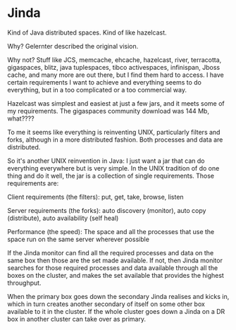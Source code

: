 Jinda
=====

Kind of Java distributed spaces. Kind of like hazelcast.

Why? Gelernter described the original vision. 

Why not? Stuff like JCS, memcache, ehcache, hazelcast, river, terracotta, gigaspaces, blitz, java tuplespaces, 
tibco activespaces, infinispan, Jboss cache, and many more are out there, but I find them hard to access. I have
certain requirements I want to achieve and everything seems to do everything, but in a too complicated or a too
commercial way.

Hazelcast was simplest and easiest at just a few jars, and it meets some of my requirements. 
The gigaspaces community download was 144 Mb, what????

To me it seems like everything is reinventing UNIX, particularly filters and forks, although in a more 
distributed fashion. Both processes and data are distributed.

So it's another UNIX reinvention in Java: I just want a jar that can do everything everywhere but is very simple.
In the UNIX tradition of do one thing and do it well, the jar is a collection of single requirements. Those
requirements are:

Client requirements (the filters): put, get, take, browse, listen

Server requirements (the forks): auto discovery (monitor), auto copy (distribute), auto availability (self heal)

Performance (the speed): The space and all the processes that use the space run on the same server wherever possible

If the Jinda monitor can find all the required processes and data on the same box then those are the set 
made available. If not, then Jinda monitor searches for those required processes and data available through all 
the boxes on the cluster, and makes the set available that provides the highest throughput.

When the primary box goes down the secondary Jinda realises and kicks in, which in turn creates another secondary 
of itself on some other box available to it in the cluster. If the whole cluster goes down a Jinda on a DR box in
another cluster can take over as primary.
